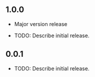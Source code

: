 ## 1.0.0

* Major version release

* TODO: Describe initial release.


## 0.0.1

* TODO: Describe initial release.
